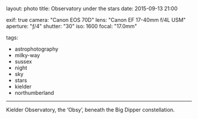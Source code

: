 layout: photo
title: Observatory under the stars
date: 2015-09-13 21:00

exif: true
camera: "Canon EOS 70D"
lens: "Canon EF 17-40mm f/4L USM"
aperture: "ƒ/4"
shutter: "30"
iso: 1600
focal: "17.0mm"

tags:
  - astrophotography
  - milky-way
  - sussex
  - night
  - sky
  - stars
  - kielder
  - northumberland
---

Kielder Observatory, the ‘Obsy’, beneath the Big Dipper constellation.
